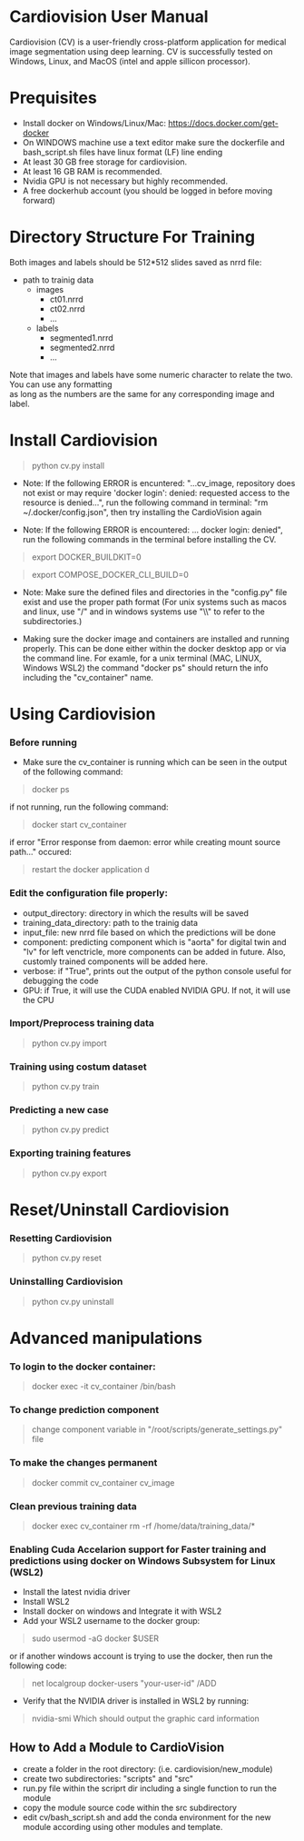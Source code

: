 # Cardiovision User Manual
Cardiovision (CV) is a user-friendly cross-platform application for medical image segmentation using deep learning. CV is  successfully tested on Windows, Linux, and MacOS (intel and apple sillicon processor).
# Prequisites
- Install docker on Windows/Linux/Mac: https://docs.docker.com/get-docker
- On WINDOWS machine use a text editor make sure the dockerfile and bash_script.sh files have linux format (LF) line ending
- At least 30 GB free storage for cardiovision.
- At least 16 GB RAM is recommended.
- Nvidia GPU is not necessary but highly recommended.
- A free dockerhub account (you should be logged in before moving forward)


# Directory Structure For Training
Both images and labels should be 512*512 slides saved as nrrd file:

* path to trainig data
    * images
        * ct01.nrrd
        * ct02.nrrd
        * ...
    * labels
        * segmented1.nrrd
        * segmented2.nrrd
        * ...

Note that images and labels have some numeric character to relate the two. You can use any formatting\
as long as the numbers are the same for any corresponding image and label.

# Install Cardiovision
>python cv.py install

- Note: If the following ERROR is encuntered: "...cv_image, repository does not exist or may require 'docker login': denied: requested access to the resource is denied...", run the following command in terminal: "rm  ~/.docker/config.json", then try installing the CardioVision again

- Note: If the following ERROR is encountered: ... docker login: denied", run the following commands in the terminal before installing the CV.
> export DOCKER_BUILDKIT=0

> export COMPOSE_DOCKER_CLI_BUILD=0


- Note: Make sure the defined files and directories in the "config.py" file exist and use the proper path format (For unix systems such as macos and linux, use "/" and in windows systems use "\\\\" to refer to the subdirectories.) 

- Making sure the docker image and containers are installed and running properly. This can be done either within the docker desktop app or via the command line. For examle, for a unix terminal (MAC, LINUX, Windows WSL2) the command "docker ps" should return the info including the "cv_container" name.

# Using Cardiovision
### Before running
- Make sure the cv_container is running which can be seen in the output of the following command:
> docker ps

if not running, run the following command:
> docker start cv_container

if error "Error response from daemon: error while creating mount source path..." occured:
> restart the docker application
d
### Edit the configuration file properly:

- output_directory: directory in which the results will be saved
- training_data_directory: path to the trainig data
- input_file: new nrrd file based on which the predictions will be done
- component: predicting component which is "aorta" for digital twin and "lv" for left venctricle, more components can be added in future. Also, customly trained components will be added here.
- verbose: if "True", prints out the output of the python console useful for debugging the code
- GPU: if True, it will use the CUDA enabled NVIDIA GPU. If not, it will use the CPU

### Import/Preprocess training data
>python cv.py import

### Training using costum dataset
>python cv.py train

### Predicting a new case
>python cv.py predict

### Exporting training features
>python cv.py export

# Reset/Uninstall Cardiovision
### Resetting Cardiovision
>python cv.py reset

### Uninstalling Cardiovision
>python cv.py uninstall

# Advanced manipulations
### To login to the docker container:
>docker exec -it cv_container /bin/bash

### To change prediction component
>change component variable in "/root/scripts/generate_settings.py" file

### To make the changes permanent
>docker commit cv_container cv_image

### Clean previous training data
>docker exec cv_container rm -rf /home/data/training_data/*

### Enabling Cuda Accelarion support for Faster training and predictions using docker on Windows Subsystem for Linux (WSL2)
- Install the latest nvidia driver
- Install WSL2
- Install docker on windows and Integrate it with WSL2
- Add your WSL2 username to the docker group:
> sudo usermod -aG docker $USER

or if another windows account is trying to use the docker, then run the following code:

> net localgroup docker-users "your-user-id" /ADD

- Verify that the NVIDIA driver is installed in WSL2 by running:
> nvidia-smi
Which should output the graphic card information

## How to Add a Module to CardioVision
- create a folder in the root directory: (i.e. cardiovision/new_module)
- create two subdirectories: "scripts" and "src"
- run.py file within the scriprt dir including a single function to run the module
- copy the module source code within the src subdirectory
- edit cv/bash_script.sh and add the conda environment for the new module according using other modules and template.

